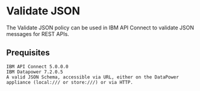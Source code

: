 # Validate JSON

The Validate JSON policy can be used in IBM API Connect to validate 
JSON messages for REST APIs.

## Prequisites

    IBM API Connect 5.0.0.0
    IBM Datapower 7.2.0.5
    A valid JSON Schema, accessible via URL, either on the DataPower appliance (local:/// or store:///) or via HTTP.

```
